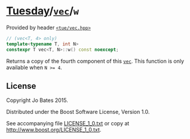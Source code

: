 [Tuesday](../../../README.md)/[`vec`](../../headers/vec.md)/`w`
=================================================================
Provided by header [`<tue/vec.hpp>`](../../headers/vec.md)

```c++
// (vec<T, 4> only)
template<typename T, int N>
constexpr T vec<T, N>::w() const noexcept;
```

Returns a copy of the fourth component of this [`vec`](../../headers/vec.md).
This function is only available when `N >= 4`.

License
-------
Copyright Jo Bates 2015.

Distributed under the Boost Software License, Version 1.0.

See accompanying file [LICENSE_1_0.txt](../../../LICENSE_1_0.txt) or copy at
http://www.boost.org/LICENSE_1_0.txt.
